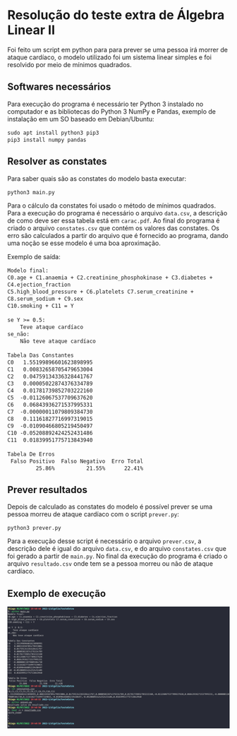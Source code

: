 # Resolução do teste extra de Álgebra Linear II
Foi feito um script em python para para prever se uma pessoa irá morrer de ataque
cardíaco, o modelo utilizado foi um sistema linear simples e foi resolvido por 
meio de mínimos quadrados.

## Softwares necessários
Para execução do programa é necessário ter Python 3 instalado no computador e as
bibliotecas do Python 3 NumPy e Pandas, exemplo de instalação em um SO baseado
em Debian/Ubuntu:
```shell
sudo apt install python3 pip3
pip3 install numpy pandas
```

## Resolver as constates
Para saber quais são as constates do modelo basta executar:
```shell
python3 main.py
```
Para o cálculo da constates foi usado o método de mínimos quadrados. Para a 
execução do programa é necessário o arquivo `data.csv`, a descrição de como deve 
ser essa tabela está em `carac.pdf`. Ao final do  programa é criado o arquivo 
`constates.csv` que contém os valores das constates.  Os erro são calculados a 
partir do arquivo que é fornecido ao programa, dando uma noção se esse modelo é 
uma boa aproximação.

Exemplo de saída:
```shell
Modelo final:
C0.age + C1.anaemia + C2.creatinine_phosphokinase + C3.diabetes + C4.ejection_fraction
C5.high_blood_pressure + C6.platelets C7.serum_creatinine + C8.serum_sodium + C9.sex
C10.smoking + C11 = Y

se Y >= 0.5:
    Teve ataque cardíaco
se_não: 
    Não teve ataque cardíaco

Tabela Das Constantes
C0   1.55199896601623898995
C1   0.00832658705479653004
C2   0.04759134336328441767
C3   0.00005022874376334789
C4   0.01781739852703222160
C5  -0.01126067537709637620
C6   0.06843936271537995331
C7  -0.00000011079809384730
C8   0.11161827716997319015
C9  -0.01090466805219450497
C10 -0.05208892424252431486
C11  0.01839951775713843940

Tabela De Erros
 Falso Positivo  Falso Negativo  Erro Total
         25.86%          21.55%      22.41%
```

## Prever resultados
Depois de calculado as constates do modelo é possível prever se uma pessoa
morreu de ataque cardíaco com o script `prever.py`:
```shell
python3 prever.py
```
Para a execução desse script é necessário o arquivo `prever.csv`, a descrição
dele é igual do arquivo `data.csv`, e do arquivo `constates.csv` que foi gerado
a partir de `main.py`. No final da execução do programa é criado o arquivo
`resultado.csv` onde tem se a pessoa morreu ou não de ataque cardíaco.

## Exemplo de execução
![Imagem Mostrando Um Exemplo De Execução](/exemplo_execução.png)
